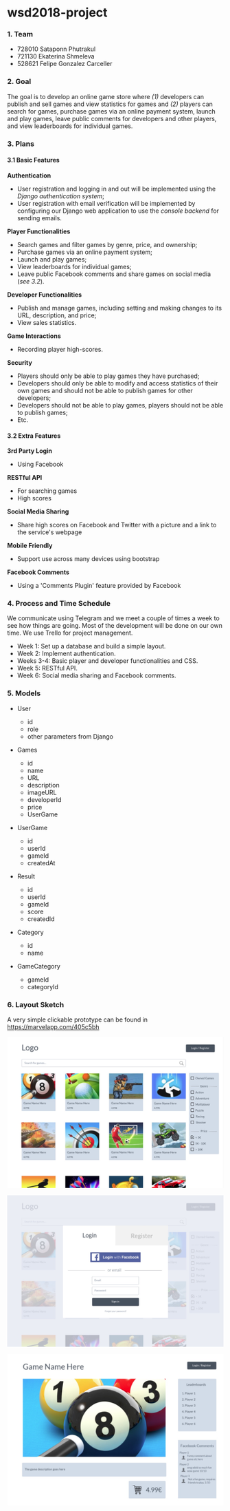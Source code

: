# wsd2018-project

### 1. Team

* 728010 Sataponn Phutrakul
* 721130 Ekaterina Shmeleva
* 528621 Felipe Gonzalez Carceller


### 2. Goal

The goal is to develop an online game store where *(1)* developers can publish and sell games and view statistics for games and *(2)* players can search for games, purchase games via an online payment system, launch and play games, leave public comments for developers and other players, and view leaderboards for individual games.

### 3. Plans

#### 3.1 Basic Features

**Authentication**
* User registration and logging in and out will be implemented using the *Django authentication system*;
* User registration with email verification will be implemented by configuring our Django web application to use the *console backend* for sending emails.

**Player Functionalities**
* Search games and filter games by genre, price, and ownership;
* Purchase games via an online payment system;
* Launch and play games;
* View leaderboards for individual games;
* Leave public Facebook comments and share games on social media (*see 3.2*).

**Developer Functionalities**
* Publish and manage games, including setting and making changes to its URL, description, and price;
* View sales statistics.

**Game Interactions**
* Recording player high-scores.

**Security**
* Players should only be able to play games they have purchased;
* Developers should only be able to modify and access statistics of their own games and should not be able to publish games for other developers;
* Developers should not be able to play games, players should not be able to publish games;
* Etc.

#### 3.2 Extra Features

**3rd Party Login**
* Using Facebook

**RESTful API**
* For searching games
* High scores

**Social Media Sharing**
* Share high scores on Facebook and Twitter with a picture and a link to the service's webpage

**Mobile Friendly**
* Support use across many devices using bootstrap

**Facebook Comments**
* Using a 'Comments Plugin' feature provided by Facebook

### 4. Process and Time Schedule

We communicate using Telegram and we meet a couple of times a week to see how things are going. Most of the development will be done on our own time. We use Trello for project management.

* Week 1: Set up a database and build a simple layout.
* Week 2: Implement authentication.
* Weeks 3-4: Basic player and developer functionalities and CSS.
* Week 5: RESTful API.
* Week 6: Social media sharing and Facebook comments.

### 5. Models
* User
  * id
  * role
  * other parameters from Django


* Games
  * id
  * name
  * URL
  * description
  * imageURL
  * developerId
  * price
  * UserGame


* UserGame
  * id
  * userId
  * gameId
  * createdAt


* Result
  * id
  * userId
  * gameId
  * score
  * createdId


* Category
  * id
  * name


* GameCategory
  * gameId
  * categoryId

### 6. Layout Sketch

A very simple clickable prototype can be found in https://marvelapp.com/405c5bh

![alt text](Screenshot1.jpg)

![alt text](Screenshot2.jpg)

![alt text](Screenshot3.jpg)
